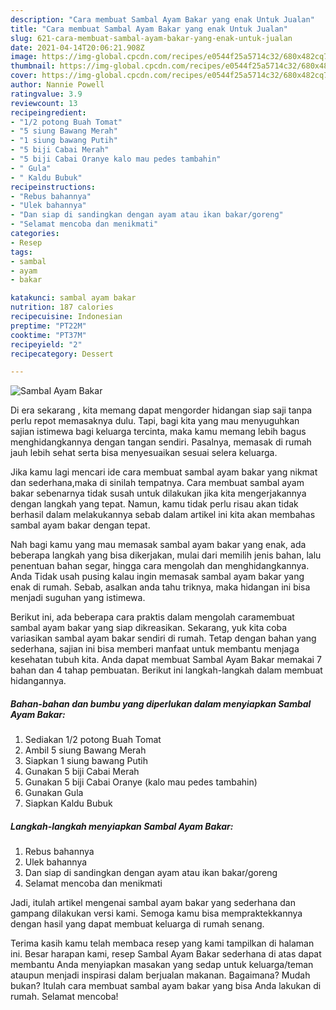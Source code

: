 ```yaml
---
description: "Cara membuat Sambal Ayam Bakar yang enak Untuk Jualan"
title: "Cara membuat Sambal Ayam Bakar yang enak Untuk Jualan"
slug: 621-cara-membuat-sambal-ayam-bakar-yang-enak-untuk-jualan
date: 2021-04-14T20:06:21.908Z
image: https://img-global.cpcdn.com/recipes/e0544f25a5714c32/680x482cq70/sambal-ayam-bakar-foto-resep-utama.jpg
thumbnail: https://img-global.cpcdn.com/recipes/e0544f25a5714c32/680x482cq70/sambal-ayam-bakar-foto-resep-utama.jpg
cover: https://img-global.cpcdn.com/recipes/e0544f25a5714c32/680x482cq70/sambal-ayam-bakar-foto-resep-utama.jpg
author: Nannie Powell
ratingvalue: 3.9
reviewcount: 13
recipeingredient:
- "1/2 potong Buah Tomat"
- "5 siung Bawang Merah"
- "1 siung bawang Putih"
- "5 biji Cabai Merah"
- "5 biji Cabai Oranye kalo mau pedes tambahin"
- " Gula"
- " Kaldu Bubuk"
recipeinstructions:
- "Rebus bahannya"
- "Ulek bahannya"
- "Dan siap di sandingkan dengan ayam atau ikan bakar/goreng"
- "Selamat mencoba dan menikmati"
categories:
- Resep
tags:
- sambal
- ayam
- bakar

katakunci: sambal ayam bakar 
nutrition: 187 calories
recipecuisine: Indonesian
preptime: "PT22M"
cooktime: "PT37M"
recipeyield: "2"
recipecategory: Dessert

---
```



![Sambal Ayam Bakar](https://img-global.cpcdn.com/recipes/e0544f25a5714c32/680x482cq70/sambal-ayam-bakar-foto-resep-utama.jpg)

Di era  sekarang , kita memang dapat mengorder hidangan siap saji tanpa perlu repot memasaknya dulu. Tapi, bagi kita yang mau menyuguhkan sajian istimewa bagi keluarga tercinta, maka kamu memang lebih bagus menghidangkannya dengan tangan sendiri. Pasalnya, memasak di rumah jauh lebih sehat serta bisa menyesuaikan sesuai selera keluarga.

Jika kamu lagi mencari ide cara membuat sambal ayam bakar yang nikmat dan sederhana,maka di sinilah tempatnya. Cara membuat sambal ayam bakar  sebenarnya tidak susah untuk dilakukan jika kita mengerjakannya dengan langkah yang tepat. Namun, kamu tidak perlu risau akan tidak berhasil dalam melakukannya 
sebab dalam artikel ini kita akan membahas sambal ayam bakar dengan tepat.  



Nah bagi kamu yang mau memasak sambal ayam bakar yang enak, ada beberapa langkah yang bisa dikerjakan, mulai dari memilih jenis bahan, lalu penentuan bahan segar, hingga cara mengolah dan menghidangkannya. Anda Tidak usah pusing kalau ingin memasak sambal ayam bakar yang enak di rumah. Sebab, asalkan anda  tahu triknya, maka hidangan ini bisa menjadi suguhan yang istimewa.

Berikut ini, ada beberapa cara praktis  dalam mengolah caramembuat sambal ayam bakar yang siap dikreasikan. Sekarang, yuk kita coba variasikan sambal ayam bakar sendiri di rumah. Tetap dengan bahan yang sederhana, sajian ini bisa memberi manfaat untuk membantu menjaga kesehatan tubuh kita. Anda dapat membuat Sambal Ayam Bakar memakai 7 bahan dan 4 tahap pembuatan. Berikut ini langkah-langkah dalam membuat hidangannya.

<!--inarticleads1-->

##### Bahan-bahan dan bumbu yang diperlukan dalam menyiapkan Sambal Ayam Bakar:

1. Sediakan 1/2 potong Buah Tomat
1. Ambil 5 siung Bawang Merah
1. Siapkan 1 siung bawang Putih
1. Gunakan 5 biji Cabai Merah
1. Gunakan 5 biji Cabai Oranye (kalo mau pedes tambahin)
1. Gunakan  Gula
1. Siapkan  Kaldu Bubuk




<!--inarticleads2-->

##### Langkah-langkah menyiapkan Sambal Ayam Bakar:

1. Rebus bahannya
1. Ulek bahannya
1. Dan siap di sandingkan dengan ayam atau ikan bakar/goreng
1. Selamat mencoba dan menikmati




Jadi, itulah artikel mengenai  sambal ayam bakar  yang sederhana dan gampang dilakukan versi kami. Semoga kamu bisa mempraktekkannya dengan hasil yang dapat membuat keluarga di rumah senang. 

Terima kasih kamu telah membaca resep yang kami tampilkan di halaman ini. Besar harapan kami, resep  Sambal Ayam Bakar sederhana di atas dapat membantu Anda menyiapkan masakan yang sedap untuk keluarga/teman ataupun menjadi inspirasi dalam berjualan makanan. Bagaimana? Mudah bukan? Itulah cara membuat sambal ayam bakar yang bisa Anda lakukan di rumah. Selamat mencoba!

